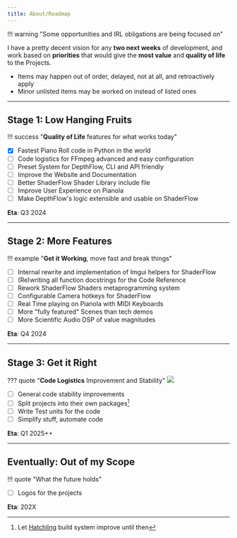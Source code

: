 ```yaml
---
title: About/Roadmap
---
```


!!! warning "Some opportunities and IRL obligations are being focused on"

I have a pretty decent vision for any **two next weeks** of development, and work based on **priorities** that would give the **most value** and **quality of life** to the Projects.

- Items may happen out of order, delayed, not at all, and retroactively apply
- Minor unlisted items may be worked on instead of listed ones

<hr>

## **Stage 1:** Low Hanging Fruits
!!! success "**Quality of Life** features for what works today"
- [x] Fastest Piano Roll code in Python in the world
- [ ] Code logistics for FFmpeg advanced and easy configuration
- [ ] Preset System for DepthFlow, CLI and API friendly
- [ ] Improve the Website and Documentation
- [ ] Better ShaderFlow Shader Library include file
- [ ] Improve User Experience on Pianola
- [ ] Make DepthFlow's logic extensible and usable on ShaderFlow

**Eta**: Q3 2024

<hr>

## **Stage 2:** More Features
!!! example "**Get it Working**, move fast and break things"
- [ ] Internal rewrite and implementation of Imgui helpers for ShaderFlow
- [ ] (Re)writing all function docstrings for the Code Reference
- [ ] Rework ShaderFlow Shaders metaprogramming system
- [ ] Configurable Camera hotkeys for ShaderFlow
- [ ] Real Time playing on Pianola with MIDI Keyboards
- [ ] More "fully featured" Scenes than tech demos
- [ ] More Scientific Audio DSP of value magnitudes

**Eta**: Q4 2024

<hr>

## **Stage 3:** Get it Right
??? quote "**Code Logistics** Improvement and Stability"
    <img src="https://github.com/BrokenSource/BrokenSource/assets/29046864/4f9c91c6-c080-462f-9387-64e315d84751"/>
- [ ] General code stability improvements
- [ ] Split projects into their own packages[^1]
- [ ] Write Test units for the code
- [ ] Simplify stuff, automate code

**Eta**: Q1 2025++

<hr>

## **Eventually:** Out of my Scope
!!! quote "What the future holds"
- [ ] Logos for the projects

**Eta**: 202X

[^1]: Let <a href="https://github.com/pypa/hatch" target="_blank">Hatchling</a> build system improve until then